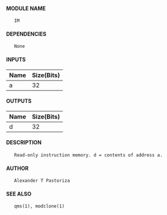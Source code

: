#### MODULE NAME
       IM

#### DEPENDENCIES
       None

#### INPUTS
Name | Size(Bits)
-----|------------
a   |     32     

#### OUTPUTS
Name | Size(Bits)
-----|------------
d   |     32     

#### DESCRIPTION
       Read-only instruction memory. d = contents of address a.

#### AUTHOR
       Alexander T Pastoriza

#### SEE ALSO
       qms(1), modclone(1)
